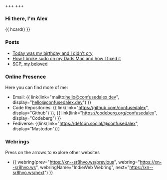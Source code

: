 +++
+++
### Hi there, I'm Alex

{{ hcard() }}  

<!--### Maybe you want to check out...-->
<!---->
<!--- [now](./now) - what I am doing now-->
<!--- [uses](./uses) - what I use on a daily basis-->

<!--### or some of my writing...-->
### Posts

- [Today was my birthday and I didn't cry](./blog/today-was-my-birthday)
- [How I broke sudo on my Dads Mac and how I fixed it](./blog/how-i-broke-sudo-macos)
- [SCP, my beloved](./blog/scp-my-beloved)

### Online Presence

Here you can find more of me:
- Email: {{ link(link="mailto:hello@confusedalex.dev", display="hello@confusedalex.dev") }}
- Code Repositories: {{ link(link="https://github.com/confusedalex", display="Github") }}, {{ link(link="https://codeberg.org/confusedalex", display="Codeberg") }}
- Fediverse: {{link(link="https://defcon.social/@confusedalex", display="Mastodon")}}

### Webrings
Press on the arrows to explore other websites  

- {{ webring(prev="https://xn--sr8hvo.ws/previous", webring="https://xn--sr8hvo.ws", webringName="IndieWeb Webring", next="https://xn--sr8hvo.ws/next") }}
